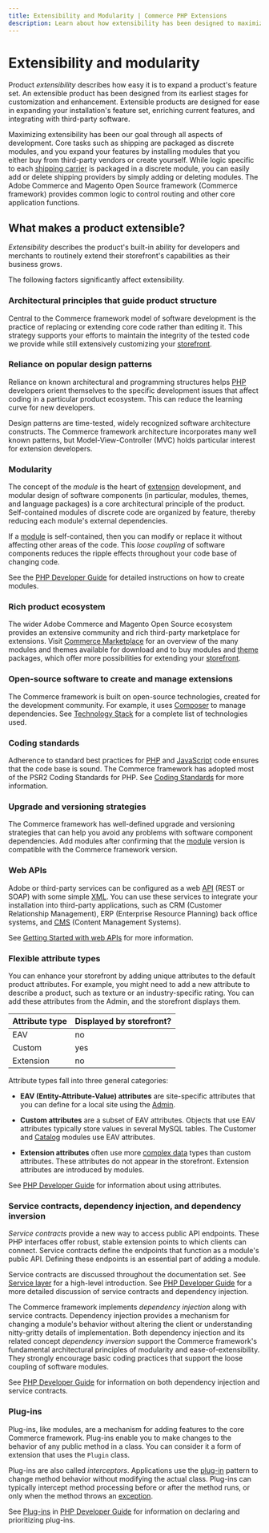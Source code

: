 ```yaml
---
title: Extensibility and Modularity | Commerce PHP Extensions
description: Learn about how extensibility has been designed to maximize your ability to customize and enhance the Commerce framework.
---
```


# Extensibility and modularity

Product *extensibility* describes how easy it is to expand a product's feature set. An extensible product has been designed from its earliest  stages for customization and enhancement. Extensible products are designed for ease in expanding your installation's feature set, enriching current features, and integrating with third-party software.

Maximizing extensibility has been our goal through all aspects of development. Core tasks such as shipping are packaged as discrete modules, and you expand your features by installing modules that you either buy from third-party vendors or create yourself. While logic specific to each [shipping carrier](https://glossary.magento.com/shipping-carrier) is packaged in a discrete module, you can easily add or delete shipping providers by simply adding or deleting modules. The Adobe Commerce and Magento Open Source framework (Commerce framework) provides common logic to control routing and other core application functions.

## What makes a product extensible?

*Extensibility* describes the product's built-in ability for developers and merchants to routinely extend their storefront's capabilities as their business grows.

The following factors significantly affect extensibility.

### Architectural principles that guide product structure

Central to the Commerce framework model of software development is the practice of replacing or extending core code rather than editing it. This strategy supports your efforts to maintain the integrity of the tested code we provide while still extensively customizing your [storefront](https://glossary.magento.com/storefront).

### Reliance on popular design patterns

Reliance on known architectural and programming structures helps [PHP](https://glossary.magento.com/php) developers orient themselves to the specific development issues that affect coding in a particular product ecosystem. This can reduce the learning curve for new developers.

Design patterns are time-tested, widely recognized software architecture constructs. The Commerce framework architecture incorporates many well known patterns, but Model-View-Controller (MVC) holds particular interest for extension developers.

### Modularity

The concept of the *module* is the heart of [extension](https://glossary.magento.com/extension) development, and modular design of software components (in particular, modules, themes, and language packages) is a core architectural principle of the product. Self-contained modules of discrete code are organized by feature, thereby reducing each module's external dependencies.

If a [module](https://glossary.magento.com/module) is self-contained, then you can modify or replace it without affecting other areas of the code. This *loose coupling* of software components reduces the ripple effects throughout your code base of changing code.

 See the [PHP Developer Guide](https://devdocs.magento.com/guides/v2.4/extension-dev-guide/bk-extension-dev-guide.html) for detailed instructions on how to create modules.

### Rich product ecosystem

The wider Adobe Commerce and Magento Open Source ecosystem provides an extensive community and rich third-party marketplace for extensions. Visit [Commerce Marketplace](https://marketplace.magento.com/) for an overview of the many modules and themes available for download and to buy modules and [theme](https://glossary.magento.com/theme) packages, which offer more possibilities for extending your [storefront](https://glossary.magento.com/storefront).

### Open-source software to create and manage extensions

The Commerce framework is built on open-source technologies, created for the development community. For example, it uses [Composer](https://glossary.magento.com/composer) to manage dependencies. See [Technology Stack](https://devdocs.magento.com/guides/v2.4/install-gde/system-requirements.html) for a complete list of technologies used.

### Coding standards

Adherence to standard best practices for [PHP](https://glossary.magento.com/php) and [JavaScript](https://glossary.magento.com/javascript) code ensures that the code base is sound. The Commerce framework has adopted most of the PSR2 Coding Standards for PHP. See [Coding Standards](../coding-standards.md) for more information.

### Upgrade and versioning strategies

The Commerce framework has well-defined upgrade and versioning strategies that can help you avoid any problems with software component dependencies. Add modules after confirming that the [module](https://glossary.magento.com/module) version is compatible with the Commerce framework version.

### Web APIs

Adobe or third-party services can be configured as a web [API](https://glossary.magento.com/api) (REST or SOAP) with some simple [XML](https://glossary.magento.com/xml). You can use these services to integrate your installation into third-party applications, such as CRM (Customer Relationship Management), ERP (Enterprise Resource Planning) back office systems, and [CMS](https://glossary.magento.com/cms) (Content Management Systems).

See [Getting Started with web APIs](https://devdocs.magento.com/guides/v2.4/get-started/bk-get-started-api.html) for more information.

### Flexible attribute types

You can enhance your storefront by adding unique attributes to the default product attributes. For example, you might need to add a new attribute to describe a product, such as texture or an industry-specific rating. You can add these attributes from the Admin, and the storefront  displays them.

|Attribute type|Displayed by storefront?|
|--- |--- |
|EAV|no|
|Custom|yes|
|Extension|no|

Attribute types fall into three general categories:

*  **EAV (Entity-Attribute-Value) attributes** are site-specific attributes that you can define for a local site using the [Admin](https://glossary.magento.com/magento-admin).

*  **Custom attributes** are a subset of EAV attributes. Objects that use EAV attributes typically store values in several MySQL tables. The Customer and [Catalog](https://glossary.magento.com/catalog) modules use EAV attributes.

*  **Extension attributes** often use more [complex data](https://glossary.magento.com/complex-data) types than custom attributes. These attributes do not appear in the storefront. Extension attributes are introduced by modules.

See [PHP Developer Guide](https://devdocs.magento.com/guides/v2.4/extension-dev-guide/bk-extension-dev-guide.html) for information about using attributes.

### Service contracts, dependency injection, and dependency inversion

*Service contracts* provide a new way to access public API endpoints. These PHP interfaces offer robust, stable extension points to which clients can connect.  Service contracts define the endpoints that function as a module's public API. Defining these endpoints is an essential part of adding a module.

Service contracts are discussed throughout the documentation set. See [Service layer](../layers/service.md) for a high-level introduction. See [PHP Developer Guide](https://devdocs.magento.com/guides/v2.4/extension-dev-guide/bk-extension-dev-guide.html) for a more detailed discussion of service contracts and dependency injection.

The Commerce framework implements *dependency injection* along with service contracts. Dependency injection provides a mechanism for changing a module's behavior without altering the client or understanding nitty-gritty details of implementation. Both dependency injection and its related concept *dependency inversion* support the Commerce framework's fundamental architectural principles of modularity and ease-of-extensibility. They strongly encourage basic coding practices that support the loose coupling of software modules.

See [PHP Developer Guide](https://devdocs.magento.com/guides/v2.4/extension-dev-guide/bk-extension-dev-guide.html) for information on both dependency injection and service contracts.

### Plug-ins

Plug-ins, like modules, are a mechanism for adding features to the core Commerce framework. Plug-ins enable you to make changes to the behavior of any public method in a class. You can consider it a form of extension that uses the `Plugin` class.

Plug-ins are also called *interceptors*. Applications use the [plug-in](https://glossary.magento.com/plug-in) pattern to change method behavior without modifying the actual class. Plug-ins can typically intercept method processing before or after the method runs, or only when the method throws an [exception](https://glossary.magento.com/exception).

See [Plug-ins](https://devdocs.magento.com/guides/v2.4/extension-dev-guide/plugins.html) in [PHP Developer Guide](https://devdocs.magento.com/guides/v2.4/extension-dev-guide/bk-extension-dev-guide.html) for information on declaring and prioritizing plug-ins.
